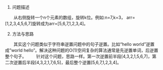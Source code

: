 1. 问题描述

　　从右侧旋转一个n个元素的数组，旋转k位。例如:n=7,k=3， arr=[1,2,3,4,5,6,7]旋转成为arr=[5,6,7,1,2,3,4]。

2. 方法与思路

　　其实这个问题类似于字符串逆置问题中的句子逆置。比如“hello world”逆置成”world hello”。解决这种问题的O(1)空间复杂的算法通常是先逆置单词，后逆置整个句子。
　　针对这个问题，思路一样。第一次逆置前半段[4,3,2,1,5,6,7]，第二次逆置后半段[4,3,2,1,7,6,5]，最后整个逆置[5,6,7,1,2,3,4]。
